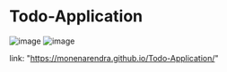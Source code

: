 # Todo-Application

![image](https://github.com/MoneNarendra/Todo-Application/assets/121397129/089a5275-41b6-4001-8582-2ca332d659d3)
![image](https://github.com/MoneNarendra/Todo-Application/assets/121397129/c6790fa9-cf58-494d-97d6-0698fdc862af)

link: "https://monenarendra.github.io/Todo-Application/"
